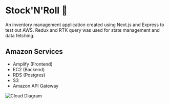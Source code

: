 # Stock'N'Roll 📒

An inventory management application created using Next.js and Express to test out AWS. Redux and RTK query was used for state management and data fetching. 

## Amazon Services

- Amplify (Frontend) 
- EC2 (Backend)
- RDS (Postgres) 
- S3
- Amazon API Gateway

![Cloud Diagram](https://github.com/user-attachments/assets/b693e8d7-f461-4e36-9510-ba1b72e32429)
